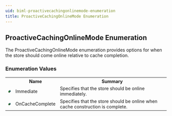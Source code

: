 ```yaml
---
uid: biml-proactivecachingonlinemode-enumeration
title: ProactiveCachingOnlineMode Enumeration
---
```


## ProactiveCachingOnlineMode Enumeration

<div class="LanguageSummary"><div class ="SummaryItem">The ProactiveCachingOnlineMode enumeration provides options for when the store should come online relative to cache completion.</div></div>
<div class="EnumValueGroup">

### Enumeration Values

<table id="EnumValue" class="MemberList"><tbody><tr><th class="MemberTypeIconColumnHeader">&nbsp;</th><th class="MemberNameColumnHeader">Name</th><th class="MemberSummaryColumnHeader">Summary</th></tr><tr class="cd0"><td align="center" class="MemberTypeIcon"><img src="enumValue.png"></img></td><td class="MemberName">Immediate</td><td class="MemberSummary"><div class ="SummaryItem">Specifies that the store should be online immediately.</div></td></tr><tr class="cd1"><td align="center" class="MemberTypeIcon"><img src="enumValue.png"></img></td><td class="MemberName">OnCacheComplete</td><td class="MemberSummary"><div class ="SummaryItem">Specifies that the store should be online when cache construction is complete.</div></td></tr></tbody></table>
</div>